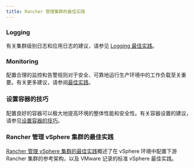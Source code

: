 ```yaml
---
title: Rancher 管理集群的最佳实践
---
```


<head>
  <link rel="canonical" href="https://ranchermanager.docs.rancher.com/reference-guides/best-practices/rancher-managed-clusters"/>
</head>

### Logging

有关集群级别日志和应用日志的建议，请参见 [Logging 最佳实践](logging-best-practices.md)。

### Monitoring

配置合理的监控和告警规则对于安全、可靠地运行生产环境中的工作负载至关重要。有关更多建议，请参阅[最佳实践](monitoring-best-practices.md)。

### 设置容器的技巧

配置良好的容器可以极大地提高环境的整体性能和安全性。有关容器设置的建议，请参见[设置容器的技巧](tips-to-set-up-containers.md)。

### Rancher 管理 vSphere 集群的最佳实践

[Rancher 管理 vSphere 集群的最佳实践](rancher-managed-clusters-in-vsphere.md)概述了在 vSphere 环境中配置下游 Rancher 集群的参考架构，以及 VMware 记录的标准 vSphere 最佳实践。
